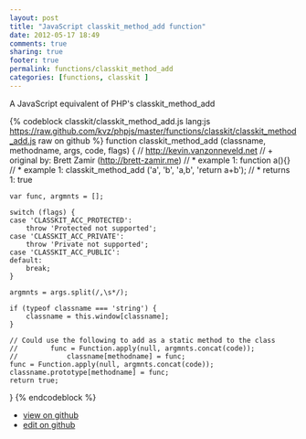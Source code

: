 ```yaml
---
layout: post
title: "JavaScript classkit_method_add function"
date: 2012-05-17 18:49
comments: true
sharing: true
footer: true
permalink: functions/classkit_method_add
categories: [functions, classkit ]
---
```

A JavaScript equivalent of PHP's classkit_method_add
<!-- more -->
{% codeblock classkit/classkit_method_add.js lang:js https://raw.github.com/kvz/phpjs/master/functions/classkit/classkit_method_add.js raw on github %}
function classkit_method_add (classname, methodname, args, code, flags) {
    // http://kevin.vanzonneveld.net
    // +   original by: Brett Zamir (http://brett-zamir.me)
    // *     example 1: function a(){}
    // *     example 1: classkit_method_add ('a', 'b', 'a,b', 'return a+b');
    // *     returns 1: true

    var func, argmnts = [];

    switch (flags) {
    case 'CLASSKIT_ACC_PROTECTED':
        throw 'Protected not supported';
    case 'CLASSKIT_ACC_PRIVATE':
        throw 'Private not supported';
    case 'CLASSKIT_ACC_PUBLIC':
    default:
        break;
    }

    argmnts = args.split(/,\s*/);

    if (typeof classname === 'string') {
        classname = this.window[classname];
    }

    // Could use the following to add as a static method to the class
    //        func = Function.apply(null, argmnts.concat(code));
    //            classname[methodname] = func;
    func = Function.apply(null, argmnts.concat(code));
    classname.prototype[methodname] = func;
    return true;
}
{% endcodeblock %}
<ul>
 <li><a href="https://github.com/kvz/phpjs/blob/master/functions/classkit/classkit_method_add.js">view on github</a></li>
 <li><a href="https://github.com/kvz/phpjs/edit/master/functions/classkit/classkit_method_add.js">edit on github</a></li>
</ul>
